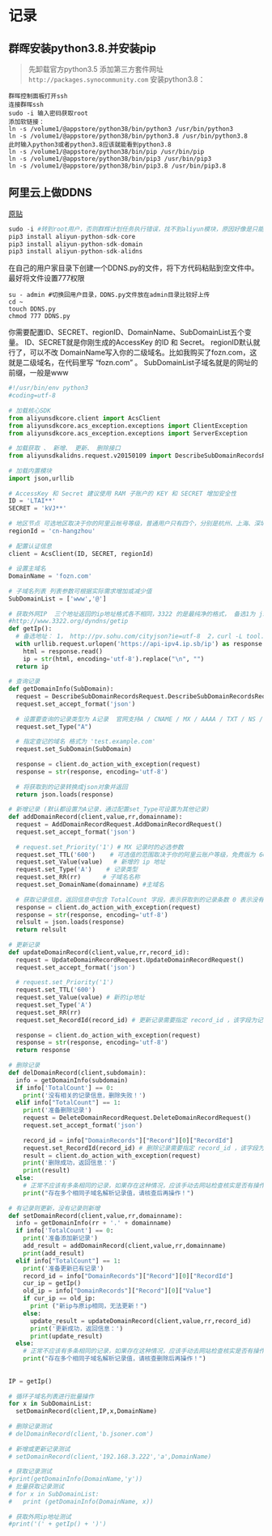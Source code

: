 # 记录

## 群晖安装python3.8.并安装pip
> 先卸载官方python3.5
> 添加第三方套件网址
```http://packages.synocommunity.com```
> 安装python3.8：
```
群晖控制面板打开ssh
连接群晖ssh
sudo -i 输入密码获取root
添加软链接：
ln -s /volume1/@appstore/python38/bin/python3 /usr/bin/python3
ln -s /volume1/@appstore/python38/bin/python3.8 /usr/bin/python3.8
此时输入python3或者python3.8应该就能看到python3.8
ln -s /volume1/@appstore/python38/bin/pip /usr/bin/pip
ln -s /volume1/@appstore/python38/bin/pip3 /usr/bin/pip3
ln -s /volume1/@appstore/python38/bin/pip3.8 /usr/bin/pip3.8
```
## 阿里云上做DDNS
[原贴](https://blog.csdn.net/qq_43626147/article/details/114196718)
```Python
sudo -i #转到root用户，否则群辉计划任务执行错误，找不到aliyun模块，原因好像是只能root任务执行
pip3 install aliyun-python-sdk-core
pip3 install aliyun-python-sdk-domain
pip3 install aliyun-python-sdk-alidns
```
在自己的用户家目录下创建一个DDNS.py的文件，将下方代码粘贴到空文件中。最好将文件设置777权限
```
su - admin #切换回用户目录，DDNS.py文件放在admin目录比较好上传
cd ~
touch DDNS.py
chmod 777 DDNS.py
```
你需要配置ID、SECRET、regionID、DomainName、SubDomainList五个变量。
ID、SECRET就是你刚生成的AccessKey 的ID 和 Secret。
regionID默认就行了，可以不改
DomainName写入你的二级域名。比如我购买了fozn.com，这就是二级域名，在代码里写 “fozn.com” 。
SubDomainList子域名就是的网址的前缀，一般是www

```Python
#!/usr/bin/env python3
#coding=utf-8
 
# 加载核心SDK
from aliyunsdkcore.client import AcsClient
from aliyunsdkcore.acs_exception.exceptions import ClientException
from aliyunsdkcore.acs_exception.exceptions import ServerException
 
# 加载获取 、 新增、 更新、 删除接口
from aliyunsdkalidns.request.v20150109 import DescribeSubDomainRecordsRequest, AddDomainRecordRequest, UpdateDomainRecordRequest, DeleteDomainRecordRequest
 
# 加载内置模块
import json,urllib
 
# AccessKey 和 Secret 建议使用 RAM 子账户的 KEY 和 SECRET 增加安全性
ID = 'LTAI**'
SECRET = 'kVJ**'
 
# 地区节点 可选地区取决于你的阿里云帐号等级，普通用户只有四个，分别是杭州、上海、深圳、河北，具体参考官网API
regionId = 'cn-hangzhou'
 
# 配置认证信息
client = AcsClient(ID, SECRET, regionId)
 
# 设置主域名
DomainName = 'fozn.com'
 
# 子域名列表 列表参数可根据实际需求增加或减少值
SubDomainList = ['www','@']
 
# 获取外网IP  三个地址返回的ip地址格式各不相同，3322 的是最纯净的格式， 备选1为 json格式 备选2 为curl方式获取 两个备选地址都需要对获取值作进一步处理才能使用
#http://www.3322.org/dyndns/getip
def getIp():
  # 备选地址： 1， http://pv.sohu.com/cityjson?ie=utf-8  2，curl -L tool.lu/ip
  with urllib.request.urlopen('https://api-ipv4.ip.sb/ip') as response:
    html = response.read()
    ip = str(html, encoding='utf-8').replace("\n", "")
  return ip
 
# 查询记录
def getDomainInfo(SubDomain):
  request = DescribeSubDomainRecordsRequest.DescribeSubDomainRecordsRequest()
  request.set_accept_format('json')
 
  # 设置要查询的记录类型为 A记录  官网支持A / CNAME / MX / AAAA / TXT / NS / SRV / CAA / URL隐性（显性）转发 如果有需要可将该值配置为参数传入
  request.set_Type("A")
 
  # 指定查记的域名 格式为 'test.example.com'
  request.set_SubDomain(SubDomain)
 
  response = client.do_action_with_exception(request)
  response = str(response, encoding='utf-8')
 
  # 将获取到的记录转换成json对象并返回
  return json.loads(response)
 
# 新增记录 (默认都设置为A记录，通过配置set_Type可设置为其他记录)
def addDomainRecord(client,value,rr,domainname):
  request = AddDomainRecordRequest.AddDomainRecordRequest()
  request.set_accept_format('json')
 
  # request.set_Priority('1') # MX 记录时的必选参数
  request.set_TTL('600')    # 可选值的范围取决于你的阿里云账户等级，免费版为 600 - 86400 单位为秒 
  request.set_Value(value)   # 新增的 ip 地址
  request.set_Type('A')    # 记录类型
  request.set_RR(rr)      # 子域名名称 
  request.set_DomainName(domainname) #主域名
 
  # 获取记录信息，返回信息中包含 TotalCount 字段，表示获取到的记录条数 0 表示没有记录， 其他数字为多少表示有多少条相同记录，正常有记录的值应该为1，如果值大于1则应该检查是不是重复添加了相同的记录
  response = client.do_action_with_exception(request)
  response = str(response, encoding='utf-8')
  relsult = json.loads(response)
  return relsult
 
# 更新记录
def updateDomainRecord(client,value,rr,record_id):
  request = UpdateDomainRecordRequest.UpdateDomainRecordRequest()
  request.set_accept_format('json')
 
  # request.set_Priority('1')
  request.set_TTL('600')
  request.set_Value(value) # 新的ip地址
  request.set_Type('A')
  request.set_RR(rr)
  request.set_RecordId(record_id) # 更新记录需要指定 record_id ，该字段为记录的唯一标识，可以在获取方法的返回信息中得到该字段的值
 
  response = client.do_action_with_exception(request)
  response = str(response, encoding='utf-8')
  return response
 
# 删除记录
def delDomainRecord(client,subdomain):
  info = getDomainInfo(subdomain)
  if info['TotalCount'] == 0:
    print('没有相关的记录信息，删除失败！')
  elif info["TotalCount"] == 1:
    print('准备删除记录')
    request = DeleteDomainRecordRequest.DeleteDomainRecordRequest()
    request.set_accept_format('json')
 
    record_id = info["DomainRecords"]["Record"][0]["RecordId"]
    request.set_RecordId(record_id) # 删除记录需要指定 record_id ，该字段为记录的唯一标识，可以在获取方法的返回信息中得到该字段的值
    result = client.do_action_with_exception(request)
    print('删除成功，返回信息：')
    print(result)
  else:
    # 正常不应该有多条相同的记录，如果存在这种情况，应该手动去网站检查核实是否有操作失误
    print("存在多个相同子域名解析记录值，请核查后再操作！")
 
# 有记录则更新，没有记录则新增
def setDomainRecord(client,value,rr,domainname):
  info = getDomainInfo(rr + '.' + domainname)
  if info['TotalCount'] == 0:
    print('准备添加新记录')
    add_result = addDomainRecord(client,value,rr,domainname)
    print(add_result)
  elif info["TotalCount"] == 1:
    print('准备更新已有记录')
    record_id = info["DomainRecords"]["Record"][0]["RecordId"]
    cur_ip = getIp()
    old_ip = info["DomainRecords"]["Record"][0]["Value"]
    if cur_ip == old_ip:
      print ("新ip与原ip相同，无法更新！")
    else:
      update_result = updateDomainRecord(client,value,rr,record_id)
      print('更新成功，返回信息：')
      print(update_result)
  else:
    # 正常不应该有多条相同的记录，如果存在这种情况，应该手动去网站检查核实是否有操作失误
    print("存在多个相同子域名解析记录值，请核查删除后再操作！")
 
 
IP = getIp()
 
# 循环子域名列表进行批量操作
for x in SubDomainList:
  setDomainRecord(client,IP,x,DomainName)
 
# 删除记录测试
# delDomainRecord(client,'b.jsoner.com')
 
# 新增或更新记录测试
# setDomainRecord(client,'192.168.3.222','a',DomainName)
 
# 获取记录测试
#print(getDomainInfo(DomainName,'y')) 
# 批量获取记录测试
# for x in SubDomainList:
#   print (getDomainInfo(DomainName, x))
 
# 获取外网ip地址测试
#print('(' + getIp() + ')')

```
